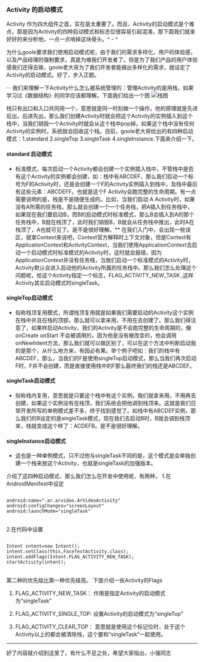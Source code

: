 ### Activity 的启动模式
   Activity 作为四大组件之首，实在是太重要了。而且，Activity的启动模式是个难点，那是因为Activity的四种启动模式和标志位很容易引起混淆，那下面我们就来好好的来分析他，一点一点啃掉这块骨头。^ - ^
 
   为什么goole要求我们使用启动模式呢，由于我们的需求多样化，用户的体验感，以及产品经理的强制要求，真是为难我们开发者了。但是为了我们产品的用户体验感我们还得去做，goole老大哥为了我们开发者能搞出多样化的需求，就设定了Activity的启动模式。好了，步入正题。
   
··· 我们来理解一下Activity什么怎么被系统管理的：管理Activity的是用栈，如果学习过《数据结构》的同学应该都理解。下面我们给出一个图
![栈图](https://user-gold-cdn.xitu.io/2017/11/14/15fb89e045bd4da2?w=698&h=732&f=png&s=35440)

栈只有出口和入口共同用一个，意思就是同一时刻做一个操作，他的原理就是先进后出，后进先出。那么我们创建Activity时就会把这个Activity的实例插入到这个栈中，当我们销毁一个Activity时就会从这个栈中pop掉。如果这个栈中没有任何Activity的实例时，系统就会回收这个栈。目前，goole老大哥给出的有四种启动模式：1.standard 2.singleTop 3.singleTask 4.singleInstance.下面来介绍一下。
#### standard 启动模式

*   标准模式，每次启动一个Activity都会创建一个实例插入栈中，不管栈中是否有这个Activity的实例都会创建，如：栈中有ABCDEF，那么我们启动一个标号为F的Activity时，还是会创建一个F的Activity实例插入到栈中，及栈中最后有这些元素：ABCDEFF。也就是这个F Activity会跑完整的生命周期。有一点需要说明的是，栈是不是随便生成的。比如，当我们启动 A Activity时，如果没有A所需的任务栈，那么就会创建一个一个任务栈，把A插入到任务栈中，如果现在我们要启动B，而B的启动模式时标准模式，那么B会插入到A的那个任务栈中，B就在栈顶了，此时我们销毁B，B就会从任务栈中推出，此时A在栈顶了，A也就可见了。是不是很好理解。** 在我们入门中，会出现一些误区，就拿Context来说吧，Context官方解释时上下文对象，但是Context有ApplicationContext和ActivityContext，当我们使用ApplicationContext去启动一个启动模式时标准模式的Activity时，这时就会报错，因为ApplicationContext并没有任务栈，当我们启动一个标准模式的Activity时，Activity默认会进入启动他的Activity所属的任务栈中。那么我们怎么处理这个问题呢，给这个Activity指定一个标志，FLAG_ACTIVITY_NEW_TASK ,这样Activity其实启动模式时singleTask。
#### singleTop启动模式

*   俗称栈顶复用模式，所谓栈顶复用就是如果我们需要启动的Activity这个实例在栈中并且在栈的顶部，那么就可以拿来用，不用在去创建了。那么我们得注意了，如果样启动Activity，我们的Activity是不会跑完整的生命周期的，像onCreate onStart 不会被调用的，因为他是没有被改变的，他会调用onNewIntent方法，那么我们就可以做区别了，可以在这个方法中判断启动我的是那个，从什么地方来，有因必有果。举个例子吧如：我们的栈中有ABCDEF，那么，当我们的F是使用singleTop启动模式，那么当我们再次启动F时，F并不会创建，而是直接使用栈中的F那么最终我们的栈还是ABCDEF。

#### singleTask启动模式

*  俗称栈内复用，意思就是只要这个栈中有这个实例，我们就拿来用，不用再去创建，如果这个实例没有在栈顶，我们系统会把他调到栈顶来。这就是我们日常开发所写的单例模式差不多，终于找到感觉了。如栈中有ABCDEF实例，那么我们的B设定的是singleTask模式，现在我们去启动B时，B就会调到栈顶来，栈就变成这个样了：ACDEFB。是不是很好理解。

#### singleInstance启动模式

*  这也是一种单例模式，只不过他与singleTask不同的是，这个模式是会单独创建一个栈来放这个Activity，也就是singleTask的加强版本。

介绍了这四种启动模式，那么我们怎么在开发中使用呢，有两种，
1.在AndroidMenifest中设定
<pre>
<code>
android:name=".ar.arvideo.ArVideoActivity"
android:configChanges="screenLayout"
android:launchMode="singleTask"
</code>
</pre>
2.在代码中设置
<pre>
<code>
Intent intent=new Intent();
intent.setClass(this,FaceTestActivity.class);
intent.addFlags(Intent.FLAG_ACTIVITY_NEW_TASK);
startActivity(intent);
</code>
</pre>
第二种的优先级比第一种优先级高。
下面介绍一些Activity的Flags

1.  FLAG_ACTIVITY_NEW_TASK：
作用是指定Activity的启动模式为“singleTask”

2.  FLAG_ACTIVITY_SINGLE_TOP:
设置Activity的启动模式为“singleTop”
3.  FLAG_ACTIVITY_CLEAR_TOP：
意思就是使用这个标记位时，处于这个Activity以上的都会被清除栈，这个要和“singleTask”一起使用。

-------
好了内容就介绍到这里了，有什么不足之处，希望大家指出，小强同志


